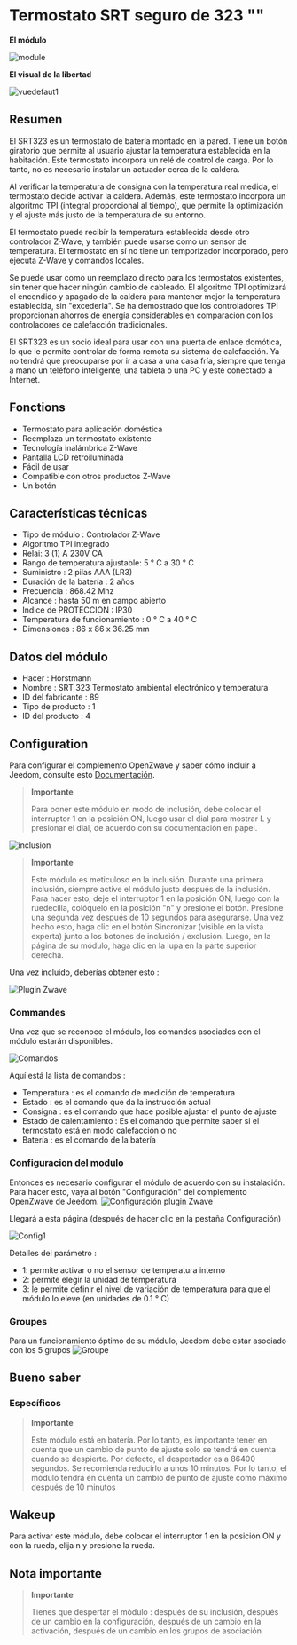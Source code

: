 # Termostato SRT seguro de 323 ""

**El módulo**

![module](images/secure.srt323/module.jpg)

**El visual de la libertad**

![vuedefaut1](images/secure.srt323/vuedefaut1.jpg)

Resumen
------

El SRT323 es un termostato de batería montado en la pared. Tiene un botón giratorio que permite al usuario ajustar la temperatura establecida en la habitación. Este termostato incorpora un relé de control de carga. Por lo tanto, no es necesario instalar un actuador cerca de la caldera.

Al verificar la temperatura de consigna con la temperatura real medida, el termostato decide activar la caldera. Además, este termostato incorpora un algoritmo TPI (integral proporcional al tiempo), que permite la optimización y el ajuste más justo de la temperatura de su entorno.

El termostato puede recibir la temperatura establecida desde otro controlador Z-Wave, y también puede usarse como un sensor de temperatura. El termostato en sí no tiene un temporizador incorporado, pero ejecuta Z-Wave y comandos locales.

Se puede usar como un reemplazo directo para los termostatos existentes, sin tener que hacer ningún cambio de cableado. El algoritmo TPI optimizará el encendido y apagado de la caldera para mantener mejor la temperatura establecida, sin "excederla". Se ha demostrado que los controladores TPI proporcionan ahorros de energía considerables en comparación con los controladores de calefacción tradicionales.

El SRT323 es un socio ideal para usar con una puerta de enlace domótica, lo que le permite controlar de forma remota su sistema de calefacción. Ya no tendrá que preocuparse por ir a casa a una casa fría, siempre que tenga a mano un teléfono inteligente, una tableta o una PC y esté conectado a Internet.

Fonctions
---------

-   Termostato para aplicación doméstica
-   Reemplaza un termostato existente
-   Tecnología inalámbrica Z-Wave
-   Pantalla LCD retroiluminada
-   Fácil de usar
-   Compatible con otros productos Z-Wave
-   Un botón

Características técnicas
---------------------------

-   Tipo de módulo : Controlador Z-Wave
-   Algoritmo TPI integrado
-   Relai: 3 (1) A 230V CA
-   Rango de temperatura ajustable: 5 ° C a 30 ° C
-   Suministro : 2 pilas AAA (LR3)
-   Duración de la batería : 2 años
-   Frecuencia : 868.42 Mhz
-   Alcance : hasta 50 m en campo abierto
-   Indice de PROTECCION : IP30
-   Temperatura de funcionamiento : 0 ° C a 40 ° C
-   Dimensiones : 86 x 86 x 36.25 mm

Datos del módulo
-----------------

-   Hacer : Horstmann
-   Nombre : SRT 323 Termostato ambiental electrónico y temperatura
-   ID del fabricante : 89
-   Tipo de producto : 1
-   ID del producto : 4

Configuration
-------------

Para configurar el complemento OpenZwave y saber cómo incluir a Jeedom, consulte esto [Documentación](https://doc.jeedom.com/es_ES/plugins/automation%20protocol/openzwave/).

> **Importante**
>
> Para poner este módulo en modo de inclusión, debe colocar el interruptor 1 en la posición ON, luego usar el dial para mostrar L y presionar el dial, de acuerdo con su documentación en papel.

![inclusion](images/secure.srt323/inclusion.jpg)

> **Importante**
>
> Este módulo es meticuloso en la inclusión. Durante una primera inclusión, siempre active el módulo justo después de la inclusión. Para hacer esto, deje el interruptor 1 en la posición ON, luego con la ruedecilla, colóquelo en la posición "n" y presione el botón. Presione una segunda vez después de 10 segundos para asegurarse. Una vez hecho esto, haga clic en el botón Sincronizar (visible en la vista experta) junto a los botones de inclusión / exclusión. Luego, en la página de su módulo, haga clic en la lupa en la parte superior derecha.

Una vez incluido, deberías obtener esto :

![Plugin Zwave](images/secure.srt323/information.jpg)

### Commandes

Una vez que se reconoce el módulo, los comandos asociados con el módulo estarán disponibles.

![Comandos](images/secure.srt323/commandes.jpg)

Aquí está la lista de comandos :

-   Temperatura : es el comando de medición de temperatura
-   Estado : es el comando que da la instrucción actual
-   Consigna : es el comando que hace posible ajustar el punto de ajuste
-   Estado de calentamiento : Es el comando que permite saber si el termostato está en modo calefacción o no
-   Batería : es el comando de la batería

### Configuracion del modulo

Entonces es necesario configurar el módulo de acuerdo con su instalación. Para hacer esto, vaya al botón "Configuración" del complemento OpenZwave de Jeedom.
![Configuración plugin Zwave](images/plugin/bouton_configuration.jpg)

Llegará a esta página (después de hacer clic en la pestaña Configuración)

![Config1](images/secure.srt323/config1.jpg)

Detalles del parámetro :

-   1: permite activar o no el sensor de temperatura interno
-   2: permite elegir la unidad de temperatura
-   3: le permite definir el nivel de variación de temperatura para que el módulo lo eleve (en unidades de 0.1 ° C)

### Groupes

Para un funcionamiento óptimo de su módulo, Jeedom debe estar asociado con los 5 grupos
![Groupe](images/secure.srt323/groupe.jpg)

Bueno saber
------------

### Específicos

> **Importante**
>
> Este módulo está en batería. Por lo tanto, es importante tener en cuenta que un cambio de punto de ajuste solo se tendrá en cuenta cuando se despierte. Por defecto, el despertador es a 86400 segundos. Se recomienda reducirlo a unos 10 minutos. Por lo tanto, el módulo tendrá en cuenta un cambio de punto de ajuste como máximo después de 10 minutos

Wakeup
------

Para activar este módulo, debe colocar el interruptor 1 en la posición ON y
con la rueda, elija n y presione la rueda.

Nota importante
---------------

> **Importante**
>
> Tienes que despertar el módulo : después de su inclusión, después de un cambio en la configuración, después de un cambio en la activación, después de un cambio en los grupos de asociación
